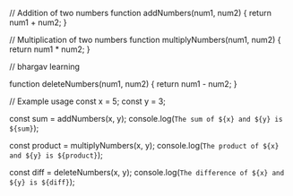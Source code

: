 // Addition of two numbers
function addNumbers(num1, num2) {
  return num1 + num2;
}

// Multiplication of two numbers
function multiplyNumbers(num1, num2) {
  return num1 * num2;
}

// bhargav learning 

function deleteNumbers(num1, num2) {
  return num1 - num2;
}

// Example usage
const x = 5;
const y = 3;

const sum = addNumbers(x, y);
console.log(`The sum of ${x} and ${y} is ${sum}`);

const product = multiplyNumbers(x, y);
console.log(`The product of ${x} and ${y} is ${product}`);

const diff = deleteNumbers(x, y);
console.log(`The difference of ${x} and ${y} is ${diff}`);
